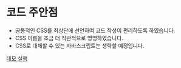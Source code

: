 # 코드 주안점
* 공통적인 CSS를 최상단에 선언하여 코드 작성이 편리하도록 하였습니다.
* CSS 이름을 조금 더 직관적으로 명명하였습니다.
* CSS로 대체할 수 있는 자바스크립트는 생략할 예정입니다.

[데모 실행](https://catdrinkscoffee.github.io/Web-Design-Certificate/)
